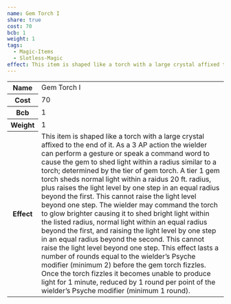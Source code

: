 ```yaml
---
name: Gem Torch I
share: true
cost: 70
bcb: 1
weight: 1
tags:
  - Magic-Items
  - Slotless-Magic
effect: This item is shaped like a torch with a large crystal affixed to the end of it. As a 3 AP action the wielder can perform a gesture or speak a command word to cause the gem to shed light within a radius similar to a torch; determined by the tier of gem torch. A tier 1 gem torch sheds normal light within a raidus 20 ft. radius, plus raises the light level by one step in an equal radius beyond the first. This cannot raise the light level beyond one step.  The wielder may command the torch to glow brighter causing it to shed bright light within the listed radius, normal light within an equal radius beyond the first, and raising the light level by one step in an equal radius beyond the second. This cannot raise the light level beyond one step. This effect lasts a number of rounds equal to the wielder’s Psyche modifier (minimum 2) before the gem torch fizzles. Once the torch fizzles it becomes unable to produce light for 1 minute, reduced by 1 round per point of the wielder’s Psyche modifier (minimum 1 round).
---
```

<p><span dir="ltr" style="overflow-x: auto;"><table><tbody><tr><th dir="ltr">Name</th><td dir="ltr">Gem Torch I</td></tr><tr><th dir="ltr">Cost</th><td dir="auto">70</td></tr><tr><th dir="ltr">Bcb</th><td dir="auto">1</td></tr><tr><th dir="ltr">Weight</th><td dir="auto">1</td></tr><tr><th dir="ltr">Effect</th><td dir="ltr">This item is shaped like a torch with a large crystal affixed to the end of it. As a 3 AP action the wielder can perform a gesture or speak a command word to cause the gem to shed light within a radius similar to a torch; determined by the tier of gem torch. A tier 1 gem torch sheds normal light within a raidus 20 ft. radius, plus raises the light level by one step in an equal radius beyond the first. This cannot raise the light level beyond one step.  The wielder may command the torch to glow brighter causing it to shed bright light within the listed radius, normal light within an equal radius beyond the first, and raising the light level by one step in an equal radius beyond the second. This cannot raise the light level beyond one step. This effect lasts a number of rounds equal to the wielder’s Psyche modifier (minimum 2) before the gem torch fizzles. Once the torch fizzles it becomes unable to produce light for 1 minute, reduced by 1 round per point of the wielder’s Psyche modifier (minimum 1 round).</td></tr></tbody></table></span></p>